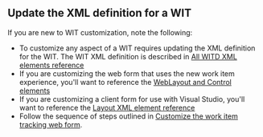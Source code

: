 

<a id="update-xml-wit"></a>
## Update the XML definition for a WIT 
If you are new to WIT customization, note the following: 
 
- To customize any aspect of a WIT requires updating the XML definition for the WIT. The WIT XML definition is described in [All WITD XML elements reference](/docs/work/reference/all-witd-xml-elements-reference)   
- If you are customizing the web form that uses the new work item experience, you'll want to reference the [WebLayout and Control elements](/docs/work/reference/weblayout-xml-elements)  
- If you are customizing a client form for use with Visual Studio, you'll want to reference the [Layout XML element reference](/docs/work/reference/layout-xml-element-reference) 
- Follow the sequence of steps outlined in [Customize the work item tracking web form](/docs/work/customize/customize-wit-form).   